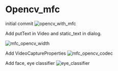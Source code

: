 # Opencv_mfc

initial commit
![opencv_with_mfc](https://user-images.githubusercontent.com/59910227/80069598-93c7b880-857c-11ea-9b41-91991d1626b2.png)

Add putText in Video and static_text in dialog.

![mfc_opencv_width](https://user-images.githubusercontent.com/59910227/80194811-e88b3200-8655-11ea-9a22-89b31649efcf.png)


Add VideoCaptureProperties
![mfc_opencv_codec](https://user-images.githubusercontent.com/59910227/80200562-c4cbea00-865d-11ea-8624-ef84299b9600.png)

Add face, eye classifier
![eye_classifier](https://user-images.githubusercontent.com/59910227/80208442-31011a80-866b-11ea-918a-87c29ce98418.png)
